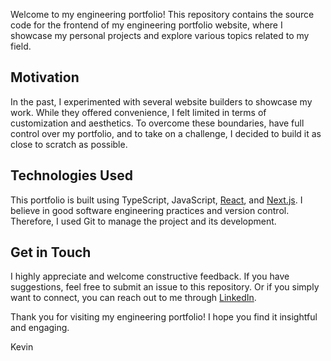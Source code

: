 Welcome to my engineering portfolio! This repository contains the source code for the frontend of my engineering portfolio website, where I showcase my personal projects and explore various topics related to my field.

## Motivation

In the past, I experimented with several website builders to showcase my work. While they offered convenience, I felt limited in terms of customization and aesthetics. To overcome these boundaries, have full control over my portfolio, and to take on a challenge, I decided to build it as close to scratch as possible.

## Technologies Used

This portfolio is built using TypeScript, JavaScript, [React](https://github.com/facebook/react), and [Next.js](https://nextjs.org/). I believe in good software engineering practices and version control. Therefore, I used Git to manage the project and its development. 

## Get in Touch

I highly appreciate and welcome constructive feedback. If you have suggestions, feel free to submit an issue to this repository. Or if you simply want to connect, you can reach out to me through [LinkedIn](https://linkedin.com/in/kevinmahabeer/).

Thank you for visiting my engineering portfolio! I hope you find it insightful and engaging.

Kevin
